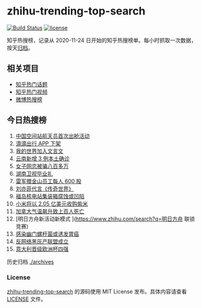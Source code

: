 # zhihu-trending-top-search

[![Build Status](https://github.com/justjavac/zhihu-trending-top-search/workflows/ci/badge.svg?branch=main)](https://github.com/justjavac/zhihu-trending-top-search/actions)
[![license](https://img.shields.io/github/license/justjavac/zhihu-trending-top-search)](https://github.com/justjavac/zhihu-trending-top-search/blob/main/LICENSE)

知乎热搜榜，记录从 2020-11-24 日开始的知乎热搜榜单。每小时抓取一次数据，按天[归档](./archives)。

## 相关项目

- [知乎热门话题](https://github.com/justjavac/zhihu-trending-hot-questions)
- [知乎热门视频](https://github.com/justjavac/zhihu-trending-hot-video)
- [微博热搜榜](https://github.com/justjavac/weibo-trending-hot-search)

## 今日热搜榜

<!-- BEGIN -->
<!-- 最后更新时间 Mon Jul 05 2021 12:07:10 GMT+0800 (China Standard Time) -->

1. [中国空间站航天员首次出舱活动](https://www.zhihu.com/search?q=首次出舱)
2. [滴滴出行 APP 下架](https://www.zhihu.com/search?q=滴滴下架)
3. [我的世界加入文言文](https://www.zhihu.com/search?q=我的世界)
4. [云南新增 3 例本土确诊](https://www.zhihu.com/search?q=云南疫情)
5. [女子网恋被骗八百多万](https://www.zhihu.com/search?q=网恋被骗)
6. [湖南卫视毕业礼](https://www.zhihu.com/search?q=2021毕业礼)
7. [雷军赠金山员工每人 600 股](https://www.zhihu.com/search?q=金山股票)
8. [刘亦菲代言《传奇世界》](https://www.zhihu.com/search?q=传奇世界手游)
9. [福岛核电站集装箱腐蚀或凹陷](https://www.zhihu.com/search?q=福岛核电站)
10. [小米将以 2.05 亿美元收购紫米](https://www.zhihu.com/search?q=小米收购紫米)
11. [加拿大气温飙升致上百人死亡](https://www.zhihu.com/search?q=加拿大气温飙升)
12. [明日方舟新活动新模式 ](https://www.zhihu.com/search?q=明日方舟 联锁竞赛)
13. [感染幽门螺杆菌或诱发胃癌](https://www.zhihu.com/search?q=幽门螺杆菌)
14. [反网络黑灰产联盟成立](https://www.zhihu.com/search?q=TapTap)
15. [意大利晋级欧洲杯四强](https://www.zhihu.com/search?q=意大利队)

<!-- END -->

历史归档 [./archives](./archives)

### License

[zhihu-trending-top-search](https://github.com/justjavac/zhihu-trending-top-search)
的源码使用 MIT License 发布。具体内容请查看 [LICENSE](./LICENSE) 文件。
